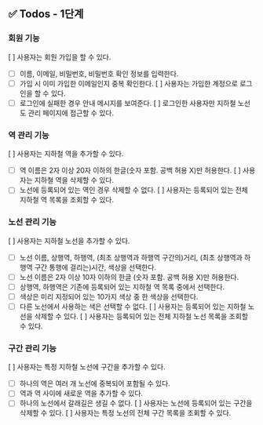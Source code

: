 ## ✅ Todos - 1단계

### 회원 기능
[ ] 사용자는 회원 가입을 할 수 있다.
  - [ ] 이름, 이메일, 비밀번호, 비밀번호 확인 정보를 입력한다.
  - [ ] 가입 시 이미 가입한 이메일인지 중복 확인한다.
[ ] 사용자는 가입한 계정으로 로그인을 할 수 있다.
  - [ ] 로그인에 실패한 경우 안내 메시지를 보여준다.
[ ] 로그인한 사용자만 지하철 노선도 관리 페이지에 접근할 수 있다.

### 역 관리 기능
[ ] 사용자는 지하철 역을 추가할 수 있다.
  - [ ] 역 이름은 2자 이상 20자 이하의 한글(숫자 포함. 공백 허용 X)만 허용한다.
[ ] 사용자는 지하철 역을 삭제할 수 있다.
  - [ ] 노선에 등록되어 있는 역인 경우 삭제할 수 없다.
[ ] 사용자는 등록되어 있는 전체 지하철 역 목록을 조회할 수 있다.

### 노선 관리 기능
[ ] 사용자는 지하철 노선을 추가할 수 있다.
  - [ ] 노선 이름, 상행역, 하행역, (최초 상행역과 하행역 구간의)거리, (최초 상행역과 하행역 구간 통행에 걸리는)시간, 색상을 선택한다.
  - [ ] 노선 이름은 2자 이상 10자 이하의 한글 (숫자 포함. 공백 허용 X)만 허용한다.
  - [ ] 상행역, 하행역은 기존에 등록되어 있는 지하철 역 목록 중에서 선택한다.
  - [ ] 색상은 미리 지정되어 있는 10가지 색상 중 한 색상을 선택한다.
  - [ ] 다른 노선에서 사용하는 색은 선택할 수 없다.
[ ] 사용자는 등록되어 있는 지하철 노선을 삭제할 수 있다.
[ ] 사용자는 등록되어 있는 전체 지하철 노선 목록을 조회할 수 있다.

### 구간 관리 기능
[ ] 사용자는 특정 지하철 노선에 구간을 추가할 수 있다.
  - [ ] 하나의 역은 여러 개 노선에 중복되어 포함될 수 있다.
  - [ ] 역과 역 사이에 새로운 역을 추가할 수 있다.
  - [ ] 하나의 노선에서 갈래길은 생길 수 없다.
[ ] 사용자는 노선에 등록되어 있는 구간을 삭제할 수 있다.
[ ] 사용자는 특정 노선의 전체 구간 목록을 조회할 수 있다.